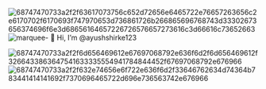 ![68747470733a2f2f63617073756c652d72656e6465722e76657263656c2e6170702f6170693f747970653d736861726b266865696768743d33302673656374696f6e3d68656164657226726576657273616c3d66616c73652663](https://github.com/user-attachments/assets/18426816-d3ee-464c-9b5c-aca31d5bb6aa)![marquee](https://github.com/user-attachments/assets/fcc6d002-3bed-4b67-9f79-868f8e9cfeb3)- 👋 Hi, I’m @ayushshirke123

![68747470733a2f2f6d656469612e67697068792e636f6d2f6d656469612f3266433863647541633335554941784844452f67697068792e676966](https://github.com/user-attachments/assets/6eceef5b-51ff-40b8-95b8-997b4f74747d)   
![68747470733a2f2f632e74656e6f722e636f6d2f33646762634d74364b783441414141692f7370696465722d696e736563742e676966](https://github.com/user-attachments/assets/9aa1b76d-5b42-47c1-9ba4-3db0618e9eed)


<!---![Upl<svg fill="none" viewBox="0 0 800 100" width="800" height="100" xmlns="http://www.w3.org/2000/svg">
	<foreignObject width="110%" height="100%">
		<div xmlns="http://www.w3.org/1999/xhtml">
			<style>
        .marquee {
          height: 100px;	
          overflow: hidden;
          position: relative;
        }
        .marquee strong {
          font-family: "Comic Sans", "Comic Sans MS", Chalkboard, ChalkboardSE-Regular, "Marker Felt", Purisa, "URW Chancery L", cursive, sans-serif !important;
          color: #79A500;
          position: absolute;
          font-size: 3em;
          width: 100%;
          height: 100%;
          margin: 0;
          line-height: 100px;
          text-align: center;

          transform:translateX(100%);

          animation: marquee 7s linear infinite;
        }

        @keyframes marquee {
          0%   { 
            transform: translateX(100%); 		
          }
          100% { 
            transform: translateX(-80%); 
          }
        }![68747470733a2f2f63617073756c652d72656e6465722e76657263656c2e6170702f6170693f747970653d736861726b266865696768743d33302673656374696f6e3d68656164657226726576657273616c3d66616c73652663](https://github.com/user-attachments/assets/654d8b72-b9c2-45e7-ad55-b2cd5d32b206)

      </style>
      <div class="marquee">
        <strong>THANK YOU FOR VISITING</strong>
      </div>
		</div>
	</foreignObject>
</svg>
oading marquee.svg…]()


![U
      <svg
        width="854"
        height="30"
        viewBox="0 0 854 30"
        xmlns="http://www.w3.org/2000/svg"
      >
        <style>
      .text {   font-size: 70px;   font-weight: 700;   font-family: -apple-system,BlinkMacSystemFont,Segoe UI,Helvetica,Arial,sans-serif,Apple Color Emoji,Segoe UI Emoji;  } .desc {   font-size: 20px;   font-weight: 500;   font-family: -apple-system,BlinkMacSystemFont,Segoe UI,Helvetica,Arial,sans-serif,Apple Color Emoji,Segoe UI Emoji;  } 
      .text, .desc {   animation: fadeIn 1.2s ease-in-out forwards;  } @keyframes fadeIn {   from {     opacity: 0;   }   to {     opacity: 1;   }  } 
    </style>
        <svg
          xmlns="http://www.w3.org/2000/svg"
          viewBox="0 0 854 30"
        >
          <defs>
              <linearGradient id="linear" x1="0%" y1="0%" x2="100%" y2="0%">
                <stop offset="0%" stop-color="#b579da"/><stop offset="100%" stop-color="#79da7f"/>
              </linearGradient>
            </defs>
          <path fill="url(#linear)"  fill-opacity="1" d="M 0 -65 C 61 57 61 57 122 -65 C 183 57 183 57 244 -65 C 305 57 305 57 366 -65 C 427 57 427 57 488 -65 C 549 57 549 57 610 -65 C 671 57 671 57 732 -65 C 793 57 793 57 854 -65  L 854 0 L 0 0 L 0 305 "></path>
        </svg>
         
        
      </svg>
    ploading 68747470733a2f2f63617073756c652d72656e6465722e76657263656c2e6170702f6170693f747970653d736861726b266865696768743d33302673656374696f6e3d68656164657226726576657273616c3d66616c73652663.svg…]()

+@ @ @ @ @ @ @ @ @ @ @ @ @ @ @ @ @ @ @ @ @ @ @ @ @ @ @ @+
@@       o o                                           @@
@@       | |                                           @@
@@      _L_L_                                          @@
@@   ❮\/__-__\/❯ Programming isn't about what you know @@
@@   ❮(|~o.o~|)❯  It's about what you can figure out   @@
@@   ❮/ \`-'/ \❯                                       @@
@@     _/`U'\_                                         @@
@@    ( .   . )     .----------------------------.     @@
@@   / /     \ \    | while( ! (succed=try() ) ) |     @@
@@   \ |  ,  | /    '----------------------------'     @@
@@    \|=====|/                                        @@
@@     |_.^._|                                         @@
@@     | |"| |                                         @@
@@     ( ) ( )   Testing leads to failure              @@
@@     |_| |_|   and failure leads to understanding    @@
@@ _.-' _j L_ '-._                                     @@
@@(___.'     '.___)                                    @@
+@ @ @ @ @ @ @ @ @ @ @ @ @ @ @ @ @ @ @ @ @ @ @ @ @ @ @ @+

     



💫 About Me:




![68747470733a2f2f6d656469612e67697068792e636f6d2f6d656469612f3266433863647541633335554941784844452f67697068792e676966](https://github.com/user-attachments/assets/6eceef5b-51ff-40b8-95b8-997b4f74747d)




